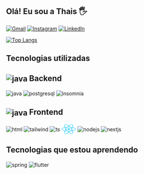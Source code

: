 ## Olá! Eu sou a Thais 🖐️

[![Gmail](https://img.shields.io/badge/Gmail-D14836?style=for-the-badge&logo=gmail&logoColor=white)](thispassos55@gmail.com)
[![Instagram](https://img.shields.io/badge/Instagram-E4405F?style=for-the-badge&logo=instagram&logoColor=white)](https://www.instagram.com/ferreirap.thais)
[![LinkedIn](https://img.shields.io/badge/LinkedIn-0077B5?style=for-the-badge&logo=linkedin&logoColor=white)](https://www.linkedin.com/in/thais-ferreira-b444482a2/)

[![Top Langs](https://github-readme-stats.vercel.app/api/top-langs/?username=thaisfp&layout=compact)](https://github.com/thaisfp/github-readme-stats)

## Tecnologias utilizadas

<div style="display: inline_block">
  <h2><img align="center" alt="java" height="20" width="20" src="https://img.icons8.com/external-flaticons-flat-flat-icons/64/external-backend-no-code-flaticons-flat-flat-icons-2.png" alt="external-backend-no-code-flaticons-flat-flat-icons-2"/>
 Backend</h2>
  <img align="center" alt="java" height="30" width="40" src="https://cdn.jsdelivr.net/gh/devicons/devicon@latest/icons/java/java-original.svg" />
  <img align="center" alt="postgresql" height="30" width="40"  src="https://cdn.jsdelivr.net/gh/devicons/devicon@latest/icons/postgresql/postgresql-original.svg" />
  <img align="center" alt="insomnia" height="30" width="40"  src="https://cdn.jsdelivr.net/gh/devicons/devicon@latest/icons/insomnia/insomnia-original.svg" />
</div>
  
<div style="display: inline_block">
  <h2><img align="center" alt="java" height="20" width="20" src="https://img.icons8.com/papercut/60/code.png" alt="code"/>
 Frontend</h2>
  <img align="center" alt="html" height="30" width="40" src="https://cdn.jsdelivr.net/gh/devicons/devicon@latest/icons/html5/html5-original.svg" />
  <img align="center" alt="tailwind" height="30" width="40" src="https://cdn.jsdelivr.net/gh/devicons/devicon@latest/icons/tailwindcss/tailwindcss-original.svg" />
  <img align="center" alt="ts" height="30" width="40" src="https://cdn.jsdelivr.net/gh/devicons/devicon@latest/icons/typescript/typescript-original.svg" />     
  <img align="center" alt="react" height="30" width="40" src="https://raw.githubusercontent.com/devicons/devicon/master/icons/react/react-original.svg" />
  <img align="center" alt="nodejs" height="30" width="40" src="https://cdn.jsdelivr.net/gh/devicons/devicon@latest/icons/nodejs/nodejs-original.svg" />
  <img align="center" alt="nextjs" height="30" width="40" src="https://cdn.jsdelivr.net/gh/devicons/devicon@latest/icons/nextjs/nextjs-original.svg" />
</div>

## Tecnologias que estou aprendendo

<div>
  <img align="center" alt="spring"  height="30" width="40" src="https://cdn.jsdelivr.net/gh/devicons/devicon@latest/icons/spring/spring-original.svg" />
 
  <img align="center" alt="flutter"  height="30" width="40"  src="https://cdn.jsdelivr.net/gh/devicons/devicon@latest/icons/flutter/flutter-original.svg" />         
</div>
